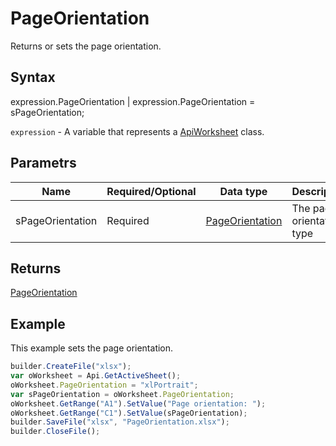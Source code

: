 # PageOrientation

Returns or sets the page orientation.

## Syntax

expression.PageOrientation &#124; expression.PageOrientation = sPageOrientation;

`expression` - A variable that represents a [ApiWorksheet](../ApiWorksheet.md) class.

## Parametrs

| **Name** | **Required/Optional** | **Data type** | **Description** |
| ------------- | ------------- | ------------- | ------------- |
| sPageOrientation | Required | [PageOrientation](../../../Enumerations/PageOrientation.md) | The page orientation type |

## Returns

[PageOrientation](../../../Enumerations/PageOrientation.md)

## Example

This example sets the page orientation.

```javascript
builder.CreateFile("xlsx");
var oWorksheet = Api.GetActiveSheet();
oWorksheet.PageOrientation = "xlPortrait";
var sPageOrientation = oWorksheet.PageOrientation;
oWorksheet.GetRange("A1").SetValue("Page orientation: ");
oWorksheet.GetRange("C1").SetValue(sPageOrientation);
builder.SaveFile("xlsx", "PageOrientation.xlsx");
builder.CloseFile();
```